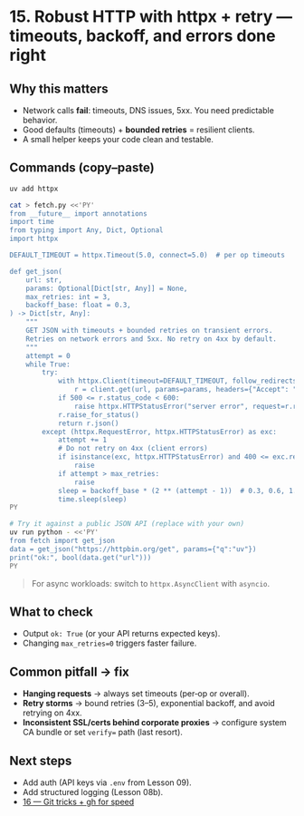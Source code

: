 # 15. Robust HTTP with httpx + retry — timeouts, backoff, and errors done right

## Why this matters
- Network calls **fail**: timeouts, DNS issues, 5xx. You need predictable behavior.
- Good defaults (timeouts) + **bounded retries** = resilient clients.
- A small helper keeps your code clean and testable.

## Commands (copy–paste)
```bash
uv add httpx

cat > fetch.py <<'PY'
from __future__ import annotations
import time
from typing import Any, Dict, Optional
import httpx

DEFAULT_TIMEOUT = httpx.Timeout(5.0, connect=5.0)  # per op timeouts

def get_json(
    url: str,
    params: Optional[Dict[str, Any]] = None,
    max_retries: int = 3,
    backoff_base: float = 0.3,
) -> Dict[str, Any]:
    """
    GET JSON with timeouts + bounded retries on transient errors.
    Retries on network errors and 5xx. No retry on 4xx by default.
    """
    attempt = 0
    while True:
        try:
            with httpx.Client(timeout=DEFAULT_TIMEOUT, follow_redirects=True) as client:
                r = client.get(url, params=params, headers={"Accept": "application/json"})
            if 500 <= r.status_code < 600:
                raise httpx.HTTPStatusError("server error", request=r.request, response=r)
            r.raise_for_status()
            return r.json()
        except (httpx.RequestError, httpx.HTTPStatusError) as exc:
            attempt += 1
            # Do not retry on 4xx (client errors)
            if isinstance(exc, httpx.HTTPStatusError) and 400 <= exc.response.status_code < 500:
                raise
            if attempt > max_retries:
                raise
            sleep = backoff_base * (2 ** (attempt - 1))  # 0.3, 0.6, 1.2...
            time.sleep(sleep)
PY

# Try it against a public JSON API (replace with your own)
uv run python - <<'PY'
from fetch import get_json
data = get_json("https://httpbin.org/get", params={"q":"uv"})
print("ok:", bool(data.get("url")))
PY
```

> For async workloads: switch to `httpx.AsyncClient` with `asyncio`.

## What to check
- Output `ok: True` (or your API returns expected keys).
- Changing `max_retries=0` triggers faster failure.

## Common pitfall → fix
- **Hanging requests** → always set timeouts (per‑op or overall).
- **Retry storms** → bound retries (3–5), exponential backoff, and avoid retrying on 4xx.
- **Inconsistent SSL/certs behind corporate proxies** → configure system CA bundle or set `verify=` path (last resort).

## Next steps
- Add auth (API keys via `.env` from Lesson 09).
- Add structured logging (Lesson 08b).
- [16 — Git tricks + gh for speed](./16-git-tricks-and-gh-for-speed.md)